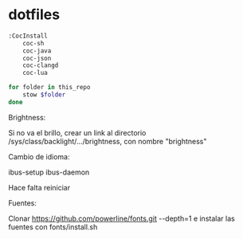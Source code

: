 # dotfiles

```bash
:CocInstall 
    coc-sh
    coc-java
    coc-json
    coc-clangd
    coc-lua
```

```bash
for folder in this_repo
    stow $folder
done
```

Brightness:

Si no va el brillo, crear un link al directorio /sys/class/backlight/.../brightness, con nombre "brightness"

Cambio de idioma:

ibus-setup
ibus-daemon

Hace falta reiniciar

Fuentes:

Clonar https://github.com/powerline/fonts.git --depth=1 e instalar las fuentes con fonts/install.sh
